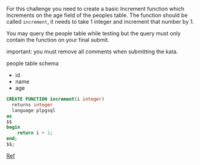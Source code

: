 For this challenge you need to create a basic Increment function which Increments on the age field of the peoples table.
The function should be called `increment`, it needs to take 1 integer and increment that number by 1.

You may query the people table while testing but the query must only contain the function on your final submit.

important: you must remove all comments when submitting the kata. 

people table schema
- id
- name
- age


```sql
CREATE FUNCTION increment(i integer)  
  returns integer
  language plpgsql
as
$$
begin
    return i + 1;
end;
$$;
```

[Ref](https://www.postgresqltutorial.com/postgresql-create-function/)
